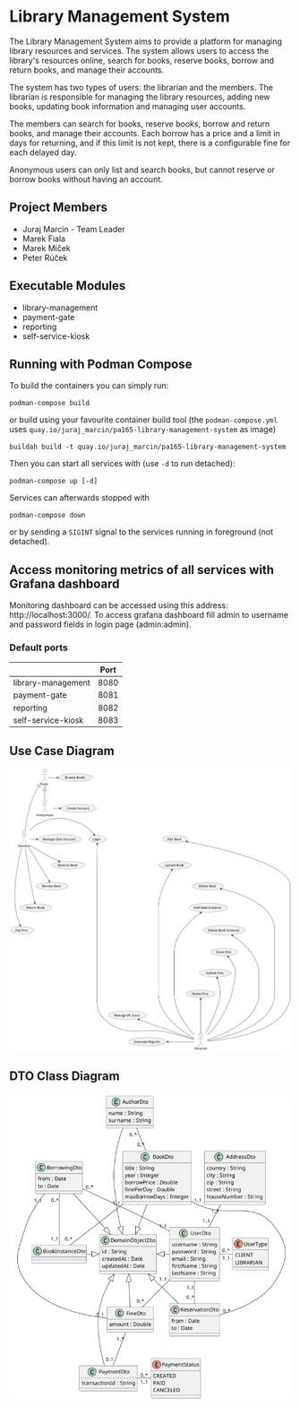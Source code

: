 # Library Management System

The Library Management System aims to provide a platform for managing library
resources and services.
The system allows users to access the library's resources online, search for
books, reserve books, borrow and return books, and manage their accounts.

The system has two types of users: the librarian and the members.
The librarian is responsible for managing the library resources, adding new
books, updating book information and managing user accounts.

The members can search for books, reserve books, borrow and return books, and
manage their accounts.
Each borrow has a price and a limit in days for returning, and if this limit is
not kept, there is a configurable fine for each delayed day.

Anonymous users can only list and search books, but cannot reserve or borrow
books without having an account.

## Project Members

- Juraj Marcin - Team Leader
- Marek Fiala
- Marek Miček
- Peter Rúček

## Executable Modules

- library-management
- payment-gate
- reporting
- self-service-kiosk

## Running with Podman Compose

To build the containers you can simply run:
```shell
podman-compose build
```
 
or build using your favourite container build tool (the `podman-compose.yml`
uses `quay.io/juraj_marcin/pa165-library-management-system` as image)
```shell
buildah build -t quay.io/juraj_marcin/pa165-library-management-system
```

Then you can start all services with (use `-d` to run detached):
```shell
podman-compose up [-d]
```

Services can afterwards stopped with
```shell
podman-compose down
```
or by sending a `SIGINT` signal to the services running in foreground (not
detached).

## Access monitoring metrics of all services with Grafana dashboard
Monitoring dashboard can be accessed using this address: http://localhost:3000/. To access grafana dashboard fill admin
to username and password fields in login page (admin:admin).

### Default ports

|                    | Port |
|--------------------|------|
| library-management | 8080 |
| payment-gate       | 8081 |
| reporting          | 8082 |
| self-service-kiosk | 8083 |

## Use Case Diagram

![Use Case Diagram](docs/UseCaseDiagram.png)

## DTO Class Diagram

![DTO Class Diagram](docs/DtoClassDiagram.png)